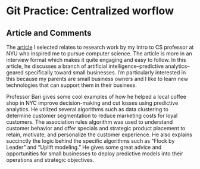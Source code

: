 # Git Practice: Centralized worflow 

## Article and Comments

The [article](https://www.forbes.com/sites/kateharrison/2018/05/09/what-your-startup-needs-to-know-about-predictive-analytics-it-is-not-as-scary-as-it-sounds/?sh=5f47665371a0) I selected relates to research work by my Intro to CS professor at NYU who inspired me to pursue computer science. The article is more in an interview format which makes it quite engaging and easy to follow. In this article, he discusses a branch of artificial intelligence–predictive analytics–geared specifically toward small businesses. I’m particularly interested in this because my parents are small business owners and I like to learn new technologies that can support them in their business. 

Professor Bari gives some cool examples of how he helped a local coffee shop in NYC improve decision-making and cut losses using predictive analytics. He utilized several algorithms such as data clustering to determine customer segmentation to reduce marketing costs for loyal customers. The association rules algorithm was used to understand customer behavior and offer specials and strategic product placement to retain, motivate, and personalize the customer experience. He also explains succinctly the logic behind the specific algorithms such as “Flock by Leader” and “Uplift modeling.” He gives some great advice and opportunities for small businesses to deploy predictive models into their operations and strategic objectives. 

